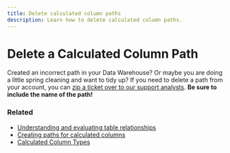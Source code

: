 ```yaml
---
title: Delete calculated column paths
description: Learn how to delete calculated column paths.
---
```

# Delete a Calculated Column Path

Created an incorrect path in your Data Warehouse? Or maybe you are doing a little spring cleaning and want to tidy up? If you need to delete a path from your account, you can [zip a ticket over to our support analysts](../../getting-started/support.md). **Be sure to include the name of the path!**

### Related

* [Understanding and evaluating table relationships](../data-warehouse-mgr/table-relationships.md)
* [Creating paths for calculated columns](../data-warehouse-mgr/create-paths-calc-columns.md)
* [Calculated Column Types](../data-warehouse-mgr/calc-column-types.md)

